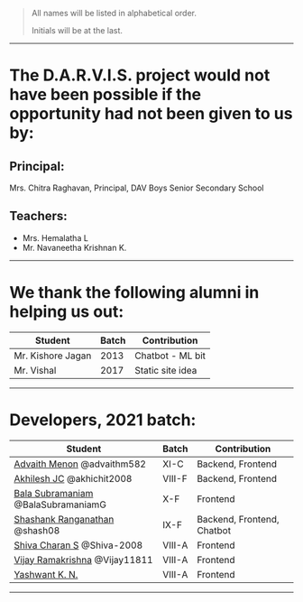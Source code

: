 > All names will be listed in alphabetical order.
>
> Initials will be at the last.

---

# The D.A.R.V.I.S. project would not have been possible if the opportunity had not been given to us by:

## Principal:
Mrs. Chitra Raghavan, Principal, DAV Boys Senior Secondary School

## Teachers:
 - Mrs. Hemalatha L
 - Mr. Navaneetha Krishnan K.

---

# We thank the following alumni in helping us out:
Student | Batch | Contribution
--------|-------|--------------
Mr. Kishore Jagan | 2013 | Chatbot - ML bit
Mr. Vishal | 2017 | Static site idea

---

# Developers, 2021 batch:
Student | Batch | Contribution
--------|-------|--------------
[Advaith Menon](https://github.com/advaithm582) @advaithm582 | XI-C | Backend, Frontend
[Akhilesh JC](https://github.com/akhichit2008) @akhichit2008 | VIII-F | Backend, Frontend
[Bala Subramaniam](https://github.com/BalaSubramaniamG) @BalaSubramaniamG | X-F | Frontend
[Shashank Ranganathan](https://github.com/shash08) @shash08 | IX-F | Backend, Frontend, Chatbot
[Shiva Charan S](https://github.com/Shiva-2008) @Shiva-2008 | VIII-A | Frontend
[Vijay Ramakrishna](https://github.com/Vijay11811) @Vijay11811 | VIII-A | Frontend
[Yashwant K. N.]() | VIII-A | Frontend

---
